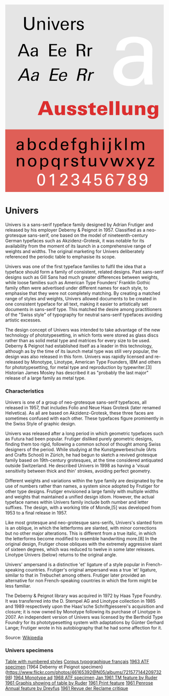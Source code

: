 ![Sample Image](/images/Univers_sample_2015.png)

# Univers 
 
Univers is a sans-serif typeface family designed by Adrian Frutiger and released by his employer Deberny & Peignot in 1957. Classified as a neo-grotesque sans-serif, one based on the model of nineteenth-century German typefaces such as Akzidenz-Grotesk, it was notable for its availability from the moment of its launch in a comprehensive range of weights and widths. The original marketing for Univers deliberately referenced the periodic table to emphasise its scope.
 
Univers was one of the first typeface families to fulfil the idea that a typeface should form a family of consistent, related designs. Past sans-serif designs such as Gill Sans had much greater differences between weights, while loose families such as American Type Founders' Franklin Gothic family often were advertised under different names for each style, to emphasise that they were not completely matching. By creating a matched range of styles and weights, Univers allowed documents to be created in one consistent typeface for all text, making it easier to artistically set documents in sans-serif type. This matched the desire among practitioners of the "Swiss style" of typography for neutral sans-serif typefaces avoiding artistic excesses.
 
The design concept of Univers was intended to take advantage of the new technology of phototypesetting, in which fonts were stored as glass discs rather than as solid metal type and matrices for every size to be used. Deberny & Peignot had established itself as a leader in this technology, although as by the time of its launch metal type was still very popular, the design was also released in this form. Univers was rapidly licensed and re-released by Monotype, Linotype, American Type Founders, IBM and others for phototypesetting, for metal type and reproduction by typewriter.[3] Historian James Mosley has described it as "probably the last major" release of a large family as metal type.
 
### Characteristics

Univers is one of a group of neo-grotesque sans-serif typefaces, all released in 1957, that includes Folio and Neue Haas Grotesk (later renamed Helvetica). As all are based on Akzidenz-Grotesk, these three faces are sometimes confused with each other. These typefaces figure prominently in the Swiss Style of graphic design. 
 
Univers was released after a long period in which geometric typefaces such as Futura had been popular. Frutiger disliked purely geometric designs, finding them too rigid, following a common school of thought among Swiss designers of the period. While studying at the Kunstgewerbeschule (Arts and Crafts School) in Zürich, he had begun to sketch a revived grotesque family based on 19th-century grotesques, at the time considered antiquated outside Switzerland. He described Univers in 1998 as having a 'visual sensitivity between thick and thin' strokes, avoiding perfect geometry. 
 
Different weights and variations within the type family are designated by the use of numbers rather than names, a system since adopted by Frutiger for other type designs. Frutiger envisioned a large family with multiple widths and weights that maintained a unified design idiom. However, the actual typeface names within Univers family include both number and letter suffixes. The design, with a working title of Monde,[5] was developed from 1953 to a final release in 1957. 
 
Like most grotesque and neo-grotesque sans-serifs, Univers's slanted form is an oblique, in which the letterforms are slanted, with minor corrections but no other major alterations. This is different from a true italic, in which the letterforms become modified to resemble handwriting more.[8] In the original design, Frutiger chose obliques with the extremely aggressive slant of sixteen degrees, which was reduced to twelve in some later releases. Linotype Univers (below) returns to the original angle. 
 
Univers' ampersand is a distinctive 'et' ligature of a style popular in French-speaking countries.
Frutiger's original ampersand was a true 'et' ligature, similar to that in Trebuchet among others. Frutiger later provided an alternative for non French-speaking countries in which the form might be less familiar. 
 
The Deberny & Peignot library was acquired in 1972 by Haas Type Foundry. It was transferred into the D. Stempel AG and Linotype collection in 1985 and 1989 respectively upon the Haas'sche Schriftgiesserei's acquisition and closure; it is now owned by Monotype following its purchase of Linotype in 2007. An independent version of Univers was licensed by the Berthold Type Foundry for its phototypesetting system with adaptations by Günter Gerhard Lange; Frutiger wrote in his autobiography that he had some affection for it. 

Source: [Wikipedia](https://en.wikipedia.org/wiki/Univers)

### Univers specimens 
 
[Table with numbered styles](https://www.flickr.com/photos/46165392@N05/49926029297/in/dateposted/) 
[Corpus typographique français](http://collections.bm-lyon.fr/mil/search?query[]=title_s:%22Univers%22) 
[1963 ATF specimen](https://oa.letterformarchive.org/item?workID=lfa_type_0120) 
[1964 Deberny et Peignot specimen}(https://www.flickr.com/photos/46165392@N05/albums/72157714420973298) 
[1964 Monotype ad](https://www.flickr.com/photos/36844288@N00/48530365731/in/contacts/) 
[1968 ATF specimen](https://archive.org/details/ATFFoundryUniversDebernyPeignotIP1968/mode/2up) 
[Jan 1961 TM feature by Ruder](https://productiontype.com/article/deberny-et-peignot-s-univers-1957) 
[1961 Graphis showing of table by Ruder](https://iaddb.org/?query=search=ccobjectid=3672150&showtype=record) 
[1961 Print feature](https://www.printmag.com/design-inspiration/subtleties-of-the-univers/) 
[1961 Penrose Annual feature by Dreyfus](https://www.flickr.com/photos/acejet170/8075126658/in/album-72157631740646663/) 
[1961 Revue der Reclame critique](https://iaddb.org/?query=search=ccobjectid=3456146&showtype=record) 
  
